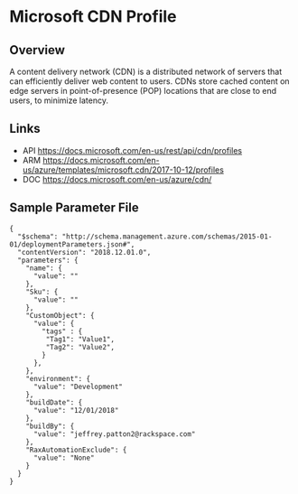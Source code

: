# Microsoft CDN Profile

## Overview
A content delivery network (CDN) is a distributed network of servers that can efficiently deliver web content to users. CDNs store cached content on edge servers in point-of-presence (POP) locations that are close to end users, to minimize latency.

## Links
- API https://docs.microsoft.com/en-us/rest/api/cdn/profiles
- ARM https://docs.microsoft.com/en-us/azure/templates/microsoft.cdn/2017-10-12/profiles
- DOC https://docs.microsoft.com/en-us/azure/cdn/

## Sample Parameter File
```
{
  "$schema": "http://schema.management.azure.com/schemas/2015-01-01/deploymentParameters.json#",
  "contentVersion": "2018.12.01.0",
  "parameters": {
    "name": {
      "value": ""
    },
    "Sku": {
      "value": ""
    },
    "CustomObject": {
      "value": {
        "tags" : {
         "Tag1": "Value1",
         "Tag2": "Value2",
        }
      },
    },
    "environment": {
      "value": "Development"
    },
    "buildDate": {
      "value": "12/01/2018"
    },
    "buildBy": {
      "value": "jeffrey.patton2@rackspace.com"
    },
    "RaxAutomationExclude": {
      "value": "None"
    }
  }
}
```